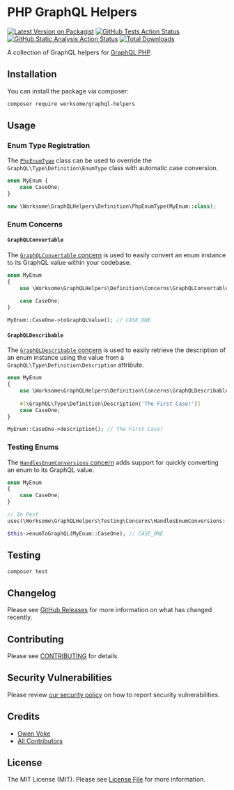 # PHP GraphQL Helpers

[![Latest Version on Packagist](https://img.shields.io/packagist/v/worksome/graphql-helpers.svg?style=flat-square)](https://packagist.org/packages/worksome/graphql-helpers)
[![GitHub Tests Action Status](https://img.shields.io/github/actions/workflow/status/worksome/graphql-helpers/tests.yml?branch=main&style=flat-square&label=Tests)](https://github.com/worksome/graphql-helpers/actions?query=workflow%3ATests+branch%3Amain)
[![GitHub Static Analysis Action Status](https://img.shields.io/github/actions/workflow/status/worksome/graphql-helpers/static.yml?branch=main&style=flat-square&label=Static%20Analysis)](https://github.com/worksome/graphql-helpers/actions?query=workflow%3A"Static%20Analysis"+branch%3Amain)
[![Total Downloads](https://img.shields.io/packagist/dt/worksome/graphql-helpers.svg?style=flat-square)](https://packagist.org/packages/worksome/graphql-helpers)

A collection of GraphQL helpers for [GraphQL PHP](https://github.com/webonyx/graphql-php).

## Installation

You can install the package via composer:

```bash
composer require worksome/graphql-helpers
```

## Usage

### Enum Type Registration

The [`PhpEnumType`](src/Definition/PhpEnumType.php) class can be used to override the `GraphQL\Type\Definition\EnumType` class with automatic case conversion.

```php
enum MyEnum {
    case CaseOne;
}

new \Worksome\GraphQLHelpers\Definition\PhpEnumType(MyEnum::class);
```

### Enum Concerns

#### `GraphQLConvertable`

The [`GraphQLConvertable` concern](src/Definition/Concerns/GraphQLConvertable.php) is used to easily convert an enum instance to its GraphQL value within your codebase.

```php
enum MyEnum
{
    use \Worksome\GraphQLHelpers\Definition\Concerns\GraphQLConvertable;
    
    case CaseOne;
}

MyEnum::CaseOne->toGraphQLValue(); // CASE_ONE
```

#### `GraphQLDescribable`

The [`GraphQLDescribable` concern](src/Definition/Concerns/GraphQLDescribable.php) is used to easily retrieve the description of an enum instance using the value from a `GraphQL\Type\Definition\Description` attribute.

```php
enum MyEnum
{
    use \Worksome\GraphQLHelpers\Definition\Concerns\GraphQLDescribable;
    
    #[\GraphQL\Type\Definition\Description('The First Case!')]
    case CaseOne;
}

MyEnum::CaseOne->description(); // The First Case!
```

### Testing Enums

The [`HandlesEnumConversions` concern](src/Testing/Concerns/HandlesEnumConversions.php) adds support for quickly converting an enum to its GraphQL value.

```php
enum MyEnum
{
    case CaseOne;
}

// In Pest
uses(\Worksome\GraphQLHelpers\Testing\Concerns\HandlesEnumConversions::class);

$this->enumToGraphQL(MyEnum::CaseOne); // CASE_ONE
```

## Testing

```bash
composer test
```

## Changelog

Please see [GitHub Releases](https://github.com/worksome/graphql-helpers/releases) for more information on what has changed recently.

## Contributing

Please see [CONTRIBUTING](.github/CONTRIBUTING.md) for details.

## Security Vulnerabilities

Please review [our security policy](../../security/policy) on how to report security vulnerabilities.

## Credits

- [Owen Voke](https://github.com/worksome)
- [All Contributors](../../contributors)

## License

The MIT License (MIT). Please see [License File](LICENSE.md) for more information.

